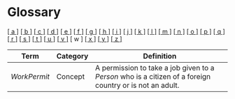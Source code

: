 # Glossary

[[ a ]](../glossary.md) [[ b ]](b.md) [[ c ]](c.md) [[ d ]](d.md) [[ e ]](e.md) [[ f ]](f.md) [[ g ]](g.md) [[ h ]](h.md) [[ i ]](i.md) [[ j ]](j.md) [[ k ]](k.md) [[ l ]](l.md) [[ m ]](m.md) [[ n ]](n.md) [[ o ]](o.md) [[ p ]](p.md) [[ q ]](q.md) [[ r ]](r.md) [[ s ]](s.md) [[ t ]](t.md) [[ u ]](u.md) [[ v ]](v.md) \[ w \] [[ x ]](x.md) [[ y ]](y.md) [[ z ]](z.md)

| Term         | Category | Definition                                                                                               |
| ------------ | -------- | -------------------------------------------------------------------------------------------------------- |
| _WorkPermit_ | Concept  | A permission to take a job given to a _Person_ who is a citizen of a foreign country or is not an adult. |
